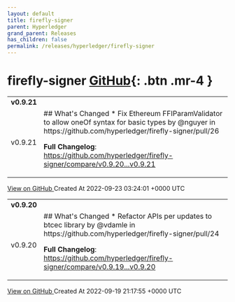 ```yaml
---
layout: default
title: firefly-signer
parent: Hyperledger
grand_parent: Releases
has_children: false
permalink: /releases/hyperledger/firefly-signer
---
```


# firefly-signer <span class="fs-3 right-align">[GitHub](https://github.com/hyperledger/firefly-signer){: .btn .mr-4 }</span>


<div>
    <table>
        <tr>
            <td colspan="2">
                <b>
                    v0.9.21
                </b>
            </td>
        </tr>
        <tr>
            <td>
                <span class="chip">
                    v0.9.21
                </span>
            </td>
            <td>
                ## What's Changed
* Fix Ethereum FFIParamValidator to allow oneOf syntax for basic types by @nguyer in https://github.com/hyperledger/firefly-signer/pull/26


**Full Changelog**: https://github.com/hyperledger/firefly-signer/compare/v0.9.20...v0.9.21
            </td>
        </tr>
    </table>
    <a href="https://github.com/hyperledger/firefly-signer/releases/tag/v0.9.21" class=".btn">
        View on GitHub
    </a>
    <span class="right-align">
        Created At 2022-09-23 03:24:01 +0000 UTC
    </span>
</div>

<div>
    <table>
        <tr>
            <td colspan="2">
                <b>
                    v0.9.20
                </b>
            </td>
        </tr>
        <tr>
            <td>
                <span class="chip">
                    v0.9.20
                </span>
            </td>
            <td>
                ## What's Changed
* Refactor APIs per updates to btcec library by @vdamle in https://github.com/hyperledger/firefly-signer/pull/24


**Full Changelog**: https://github.com/hyperledger/firefly-signer/compare/v0.9.19...v0.9.20
            </td>
        </tr>
    </table>
    <a href="https://github.com/hyperledger/firefly-signer/releases/tag/v0.9.20" class=".btn">
        View on GitHub
    </a>
    <span class="right-align">
        Created At 2022-09-19 21:17:55 +0000 UTC
    </span>
</div>

